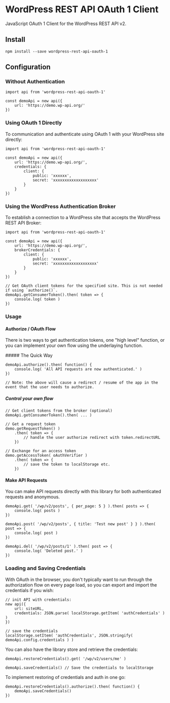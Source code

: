 # WordPress REST API OAuth 1 Client

JavaScript OAuth 1 Client for the WordPress REST API v2.

## Install

```
npm install --save wordpress-rest-api-oauth-1
```

## Configuration

### Without Authentication

```JS
import api from 'wordpress-rest-api-oauth-1'

const demoApi = new api({
	url: 'https://demo.wp-api.org/'
})
```
### Using OAuth 1 Directly

To communication and authenticate using OAuth 1 with your WordPress site directly:

```JS
import api from 'wordpress-rest-api-oauth-1'

const demoApi = new api({
	url: 'https://demo.wp-api.org/',
	credentials: {
		client: {
			public: 'xxxxxx',
			secret: 'xxxxxxxxxxxxxxxxxxx'
		}
	}
})
```

### Using the WordPress Authentication Broker

To establish a connection to a WordPress site that accepts the WordPress REST API Broker:

```JS
import api from 'wordpress-rest-api-oauth-1'

const demoApi = new api({
	url: 'https://demo.wp-api.org/',
	brokerCredentials: {
		client: {
			public: 'xxxxxx',
			secret: 'xxxxxxxxxxxxxxxxxxx'
		}
	}
})

// Get OAuth client tokens for the specified site. This is not needed if using `authorize()`.
demoApi.getConsumerToken().then( token => {
	console.log( token )
})
```

### Usage

#### Authorize / OAuth Flow

There is two ways to get authentication tokens, one "high level" function, or you can implement your own flow using the underlaying function.

##### The Quick Way

```JS
demoApi.authorize().then( function() {
	console.log( 'All API requests are now authenticated.' )
})

// Note: the above will cause a redirect / resume of the app in the event that the user needs to authorize.
```

##### Control your own flow

```JS
// Get client tokens from the broker (optional)
demoApi.getConsumerToken().then( ... )

// Get a request token
demo.getRequestToken() )
	.then( token => {
		// handle the user authorize redirect with token.redirectURL
	})

// Exchange for an access token
demo.getAccessToken( oAuthVerifier )
	.then( token => {
		// save the token to localStorage etc.
	})
```

#### Make API Requests

You can make API requests directly with this library for both authenticated requests and anonymous.


```JS
demoApi.get( '/wp/v2/posts', { per_page: 5 } ).then( posts => {
	console.log( posts )
})

demoApi.post( '/wp/v2/posts', { title: 'Test new post' } } ).then( post => {
	console.log( post )
})

demoApi.del( '/wp/v2/posts/1' ).then( post => {
	console.log( 'Deleted post.' )
})
```

### Loading and Saving Credentials

With OAuth in the browser, you don't typically want to run through the authorization flow on every page load, so you can export and import the credentials if you wish:

```JS
// init API with credentials:
new api({
	url: siteURL,
	credentials: JSON.parse( localStorage.getItem( 'authCredentials' ) )
})

// save the credentials
localStorage.setItem( 'authCredentials', JSON.stringify( demoApi.config.credentials ) )
```

You can also have the library store and retrieve the credentials:

```JS
demoApi.restoreCredentials().get( '/wp/v2/users/me' )

demoApi.saveCredentials() // Save the credentials to localStorage
```

To implement restoring of credentials and auth in one go:

```JS
demoApi.restoreCredentials().authorize().then( function() {
	demoApi.saveCredentials()
})
```
